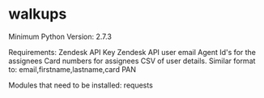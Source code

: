 # walkups

Minimum Python Version: 2.7.3

Requirements:
    Zendesk API Key
    Zendesk API user email
    Agent Id's for the assignees
    Card numbers for assignees
    CSV of user details. Similar format to:
        email,firstname,lastname,card PAN
    
Modules that need to be installed:
    requests



